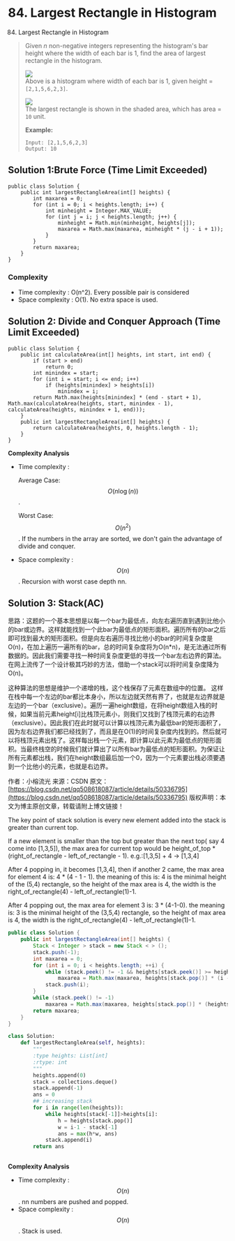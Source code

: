 # 84. Largest Rectangle in Histogram

84. Largest Rectangle in Histogram

> Given _n_ non-negative integers representing the histogram's bar height where the width of each bar is 1, find the area of largest rectangle in the histogram.
>
> ![](https://leetcode.com/static/images/problemset/histogram.png)  
> Above is a histogram where width of each bar is 1, given height = `[2,1,5,6,2,3]`.
>
> ![](https://leetcode.com/static/images/problemset/histogram_area.png)  
> The largest rectangle is shown in the shaded area, which has area = `10` unit.
>
> **Example:**
>
> ```text
> Input: [2,1,5,6,2,3]
> Output: 10
> ```

## Solution 1:**Brute Force \(Time Limit Exceeded\)**

```text
public class Solution {
    public int largestRectangleArea(int[] heights) {
        int maxarea = 0;
        for (int i = 0; i < heights.length; i++) {
            int minheight = Integer.MAX_VALUE;
            for (int j = i; j < heights.length; j++) {
                minheight = Math.min(minheight, heights[j]);
                maxarea = Math.max(maxarea, minheight * (j - i + 1));
            }
        }
        return maxarea;
    }
}
```

### Complexity

* Time complexity : O\(n^2\). Every possible pair is considered
* Space complexity : O\(1\). No extra space is used.

## Solution 2: **Divide and Conquer Approach \(Time Limit Exceeded\)**

```text
public class Solution {
    public int calculateArea(int[] heights, int start, int end) {
        if (start > end)
            return 0;
        int minindex = start;
        for (int i = start; i <= end; i++)
            if (heights[minindex] > heights[i])
                minindex = i;
        return Math.max(heights[minindex] * (end - start + 1), Math.max(calculateArea(heights, start, minindex - 1), calculateArea(heights, minindex + 1, end)));
    }
    public int largestRectangleArea(int[] heights) {
        return calculateArea(heights, 0, heights.length - 1);
    }
}
```

**Complexity Analysis**

* Time complexity :

  Average Case: $$O\big(n \log(n)\big)$$.

  Worst Case: $$O(n^2)$$. If the numbers in the array are sorted, we don't gain the advantage of divide and conquer.

* Space complexity : $$O(n)$$. Recursion with worst case depth nn.

## Solution 3: **Stack\(AC\)**

思路：这题的一个基本思想是以每一个bar为最低点，向左右遍历直到遇到比他小的bar或边界。这样就能找到一个此bar为最低点的矩形面积。遍历所有的bar之后即可找到最大的矩形面积。但是向左右遍历寻找比他小的bar的时间复杂度是O\(n\)，在加上遍历一遍所有的bar，总的时间复杂度将为O\(n\*n\)，是无法通过所有数据的。因此我们需要寻找一种时间复杂度更低的寻找一个bar左右边界的算法。在网上流传了一个设计极其巧妙的方法，借助一个stack可以将时间复杂度降为O\(n\)。

这种算法的思想是维护一个递增的栈，这个栈保存了元素在数组中的位置。 这样在栈中每一个左边的bar都比本身小，所以左边就天然有界了，也就是左边界就是左边的一个bar（exclusive）。遍历一遍height数组，在将height数组入栈的时候，如果当前元素height\[i\]比栈顶元素小，则我们又找到了栈顶元素的右边界（exclusive）。因此我们在此时就可以计算以栈顶元素为最低bar的矩形面积了，因为左右边界我们都已经找到了，而且是在O\(1\)的时间复杂度内找到的。然后就可以将栈顶元素出栈了。这样每出栈一个元素，即计算以此元素为最低点的矩形面积。当最终栈空的时候我们就计算出了以所有bar为最低点的矩形面积。为保证让所有元素都出栈，我们在height数组最后加一个0，因为一个元素要出栈必须要遇到一个比他小的元素，也就是右边界。

作者：小榕流光 来源：CSDN 原文：[https://blog.csdn.net/qq508618087/article/details/50336795](https://blog.csdn.net/qq508618087/article/details/50336795) 版权声明：本文为博主原创文章，转载请附上博文链接！

The key point of stack solution is every new element added into the stack is greater than current top. 

If a new element is smaller than the top but greater than the next top\( say 4 come into \[1,3,5\]\), the max area for current top would be height\_of\_top \* \(right\_of\_rectangle - left\_of\_rectangle - 1\). e.g.:\[1,3,5\] + 4 -&gt; \[1,3,4\]

After 4 popping in, it becomes \[1,3,4\], then if another 2 came, the max area for element 4 is: 4 \* \(4 - 1 - 1\). the meaning of this is: 4 is the minimal height of the \(5,4\) rectangle, so the height of the max area is 4, the width is the right\_of\_rectangle\(4\) - left\_of\_rectangle\(1\)-1.

After 4 popping out, the max area for element 3 is: 3 \* \(4-1-0\). the meaning is: 3 is the minimal height of the \(3,5,4\) rectangle, so the height of max area is 4, the width is the right\_of\_rectangle\(4\) - left\_of\_rectangle\(1\)-1.

```java
public class Solution {
    public int largestRectangleArea(int[] heights) {
        Stack < Integer > stack = new Stack < > ();
        stack.push(-1);
        int maxarea = 0;
        for (int i = 0; i < heights.length; ++i) {
            while (stack.peek() != -1 && heights[stack.peek()] >= heights[i])
                maxarea = Math.max(maxarea, heights[stack.pop()] * (i - stack.peek() - 1));
            stack.push(i);
        }
        while (stack.peek() != -1)
            maxarea = Math.max(maxarea, heights[stack.pop()] * (heights.length - stack.peek() -1));
        return maxarea;
    }
}
```

```python
class Solution:
    def largestRectangleArea(self, heights):
        """
        :type heights: List[int]
        :rtype: int
        """
        heights.append(0)
        stack = collections.deque()
        stack.append(-1)
        ans = 0
        ## increasing stack
        for i in range(len(heights)):
            while heights[stack[-1]]>heights[i]:
                h = heights[stack.pop()]
                w = i-1 - stack[-1]
                ans = max(h*w, ans)
            stack.append(i)
        return ans
        
```

**Complexity Analysis**

* Time complexity : $$O(n)$$. nn numbers are pushed and popped.
* Space complexity : $$O(n)$$. Stack is used.

